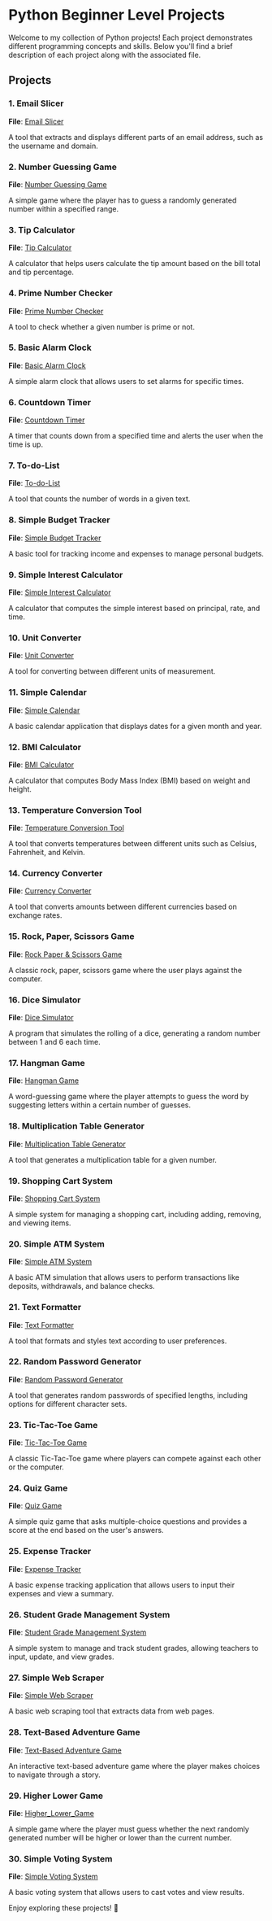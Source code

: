 # Python Beginner Level Projects

Welcome to my collection of Python projects! Each project demonstrates different programming concepts and skills. Below you'll find a brief description of each project along with the associated file.

## Projects

### 1. Email Slicer
**File**: [Email Slicer](./Email%20Slicer)

A tool that extracts and displays different parts of an email address, such as the username and domain.

### 2. Number Guessing Game
**File**: [Number Guessing Game](./Number%20Guessing%20Game)

A simple game where the player has to guess a randomly generated number within a specified range.

### 3. Tip Calculator
**File**: [Tip Calculator](./Tip%20Calculator)

A calculator that helps users calculate the tip amount based on the bill total and tip percentage.

### 4. Prime Number Checker
**File**: [Prime Number Checker](./Prime%20Number%20Checker)

A tool to check whether a given number is prime or not.

### 5. Basic Alarm Clock
**File**: [Basic Alarm Clock](./Basic%20Alarm%20Clock)

A simple alarm clock that allows users to set alarms for specific times.

### 6. Countdown Timer
**File**: [Countdown Timer](./Countdown%20Timer)

A timer that counts down from a specified time and alerts the user when the time is up.

### 7. To-do-List
**File**: [To-do-List](./To-do-List)

A tool that counts the number of words in a given text.

### 8. Simple Budget Tracker
**File**: [Simple Budget Tracker](./Simple%20Budget%20Tracker)

A basic tool for tracking income and expenses to manage personal budgets.

### 9. Simple Interest Calculator
**File**: [Simple Interest Calculator](./Simple%20Interest%20Calculator)

A calculator that computes the simple interest based on principal, rate, and time.

### 10. Unit Converter
**File**: [Unit Converter](./Unit%20Converter)

A tool for converting between different units of measurement.

### 11. Simple Calendar
**File**: [Simple Calendar](./Simple%20Calendar)

A basic calendar application that displays dates for a given month and year.

### 12. BMI Calculator
**File**: [BMI Calculator](./BMI%20Calculator)

A calculator that computes Body Mass Index (BMI) based on weight and height.

### 13. Temperature Conversion Tool
**File**: [Temperature Conversion Tool](./Temperature%20Conversion%20Tool)

A tool that converts temperatures between different units such as Celsius, Fahrenheit, and Kelvin.

### 14. Currency Converter
**File**: [Currency Converter](./Currency%20Converter)

A tool that converts amounts between different currencies based on exchange rates.

### 15. Rock, Paper, Scissors Game
**File**: [Rock Paper & Scissors Game](./Rock%20Paper%20&%20Scissors%20Game)

A classic rock, paper, scissors game where the user plays against the computer.

### 16. Dice Simulator
**File**: [Dice Simulator](https://github.com/Bhavesh09-Coder/Python-Mini-Projects/tree/09e9ef223227370eae98b04221b73b0baea516c8/Beginner%20Projects/Dice%20SImulator)

A program that simulates the rolling of a dice, generating a random number between 1 and 6 each time.

### 17. Hangman Game
**File**: [Hangman Game](./Hangman%20Game)

A word-guessing game where the player attempts to guess the word by suggesting letters within a certain number of guesses.

### 18. Multiplication Table Generator
**File**: [Multiplication Table Generator](./Multiplication%20Table%20Generator)

A tool that generates a multiplication table for a given number.

### 19. Shopping Cart System
**File**: [Shopping Cart System](./Shopping%20Cart%20System)

A simple system for managing a shopping cart, including adding, removing, and viewing items.

### 20. Simple ATM System
**File**: [Simple ATM System](./Simple%20ATM%20System)

A basic ATM simulation that allows users to perform transactions like deposits, withdrawals, and balance checks.

### 21. Text Formatter
**File**: [Text Formatter](./Text%20Formatter)

A tool that formats and styles text according to user preferences.

### 22. Random Password Generator
**File**: [Random Password Generator](./Random%20Password%20Generator)

A tool that generates random passwords of specified lengths, including options for different character sets.

### 23. Tic-Tac-Toe Game
**File**: [Tic-Tac-Toe Game](./Tic-Tac_Toe%20Game)

A classic Tic-Tac-Toe game where players can compete against each other or the computer.

### 24. Quiz Game
**File**: [Quiz Game](./Quiz%20Game)

A simple quiz game that asks multiple-choice questions and provides a score at the end based on the user's answers.

### 25. Expense Tracker
**File**: [Expense Tracker](./Expense%20Tracker)

A basic expense tracking application that allows users to input their expenses and view a summary.

### 26. Student Grade Management System
**File**: [Student Grade Management System](./Student%20Grade%20Management%20System)

A simple system to manage and track student grades, allowing teachers to input, update, and view grades.

### 27. Simple Web Scraper
**File**: [Simple Web Scraper](./Simple%20Web%20Scraper)

A basic web scraping tool that extracts data from web pages.

### 28. Text-Based Adventure Game
**File**: [Text-Based Adventure Game](./Text-Based%20Adventure%20Game)

An interactive text-based adventure game where the player makes choices to navigate through a story.

### 29. Higher Lower Game
**File**: [Higher_Lower_Game](./Higher%20Lower%20Game)

A simple game where the player must guess whether the next randomly generated number will be higher or lower than the current number.

### 30. Simple Voting System
**File**: [Simple Voting System](./Simple%20Voting%20System)

A basic voting system that allows users to cast votes and view results.

Enjoy exploring these projects! 🚀
